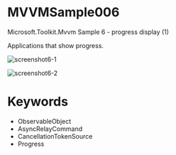 # MVVMSample006
Microsoft.Toolkit.Mvvm Sample 6 - progress display (1)

Applications that show progress.

![screenshot6-1](https://user-images.githubusercontent.com/81235941/116966929-2c465c00-acec-11eb-9ceb-aed24958fa7b.png)

![screenshot6-2](https://user-images.githubusercontent.com/81235941/116966937-2d778900-acec-11eb-8b44-4b7da06735ed.png)

# Keywords

* ObservableObject
* AsyncRelayCommand
* CancellationTokenSource
* Progress
